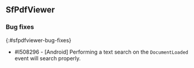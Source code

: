 ## SfPdfViewer

### Bug fixes
{:#sfpdfviewer-bug-fixes}

* \#I508296 - [Android] Performing a text search on the `DocumentLoaded` event will search properly.